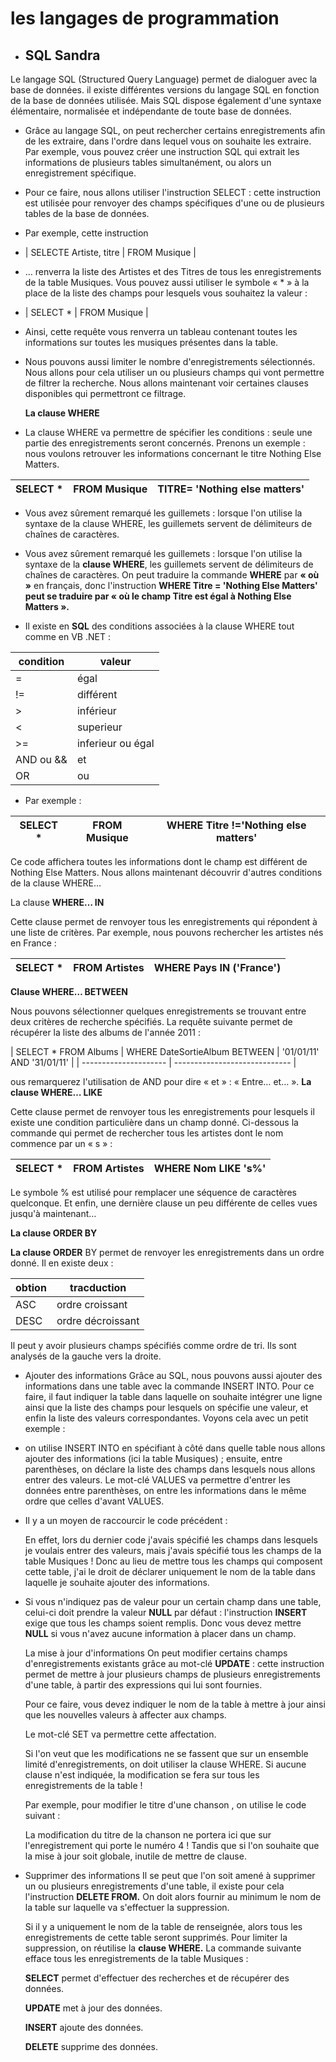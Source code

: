 # les langages de programmation #
* ## SQL   Sandra ##

 Le langage SQL (Structured Query Language) permet de dialoguer avec la base de données. il existe différentes versions du langage SQL en fonction de la base de données utilisée. Mais SQL dispose également d'une syntaxe élémentaire, normalisée et indépendante de toute base de données.


*  Grâce au langage SQL, on peut rechercher certains enregistrements afin de les extraire, dans l'ordre dans lequel vous  on souhaite les extraire. Par exemple, vous pouvez créer une instruction SQL qui extrait les informations de plusieurs tables simultanément, ou alors un enregistrement spécifique.

* Pour ce faire, nous allons utiliser l'instruction SELECT : cette instruction est utilisée pour renvoyer des champs spécifiques d'une ou de plusieurs tables de la base de données.  

* Par exemple, cette instruction

* | SELECTE Artiste, titre | FROM Musique |

*   … renverra la liste des Artistes et des Titres de tous les      enregistrements de la table Musiques.
Vous pouvez aussi utiliser le symbole « * » à la place de la liste des champs pour lesquels vous souhaitez la valeur :

* | SELECT * | FROM Musique |

*   Ainsi, cette requête vous renverra un tableau contenant toutes les informations sur toutes les musiques présentes dans la table.

* Nous pouvons aussi limiter le nombre d'enregistrements sélectionnés. Nous allons pour cela utiliser un ou plusieurs champs qui vont permettre de filtrer la recherche. Nous allons maintenant voir certaines clauses disponibles qui permettront ce filtrage.

  **La clause WHERE**

* La clause WHERE va permettre de spécifier les conditions : seule une partie des enregistrements seront concernés.
Prenons un exemple : nous voulons retrouver les informations concernant le titre Nothing Else Matters.

| SELECT * | FROM Musique | TITRE= 'Nothing else matters'|
| -------- | ------------ | ---------------------------- |

* Vous avez sûrement remarqué les guillemets : lorsque l'on     utilise la syntaxe de la clause WHERE, les guillemets servent de délimiteurs de chaînes de caractères.
* Vous avez sûrement remarqué les guillemets : lorsque l'on utilise la syntaxe de la **clause WHERE**, les guillemets servent de délimiteurs de chaînes de caractères.
On peut traduire la commande **WHERE** par **« où »** en français, donc l'instruction **WHERE Titre = 'Nothing Else Matters' peut se traduire par « où le champ Titre est égal à Nothing Else Matters ».**


* Il existe en **SQL** des conditions associées à la clause WHERE tout comme en VB .NET :

| condition | valeur |  
| --------- | ------ |  
| = | égal |
| != | différent |
| > | inférieur |
| < | superieur |
| >= | inferieur ou égal |
| AND ou && | et |
| OR  | ou |

* Par exemple :

| SELECT * | FROM Musique | WHERE Titre !='Nothing else matters' |
| -------- | ------------ | ------------------------------------ |

Ce code affichera toutes les informations dont le champ est différent de Nothing Else Matters. Nous allons maintenant découvrir d'autres conditions de la clause WHERE…

La clause **WHERE… IN**

Cette clause permet de renvoyer tous les enregistrements qui répondent à une liste de critères.
Par exemple, nous pouvons rechercher les artistes nés en France :

| SELECT * | FROM Artistes | WHERE Pays IN ('France') |
| -------- | ------------- | -------------------------|

**Clause WHERE… BETWEEN**

Nous pouvons sélectionner quelques enregistrements se trouvant entre deux critères de recherche spécifiés. La requête suivante permet de récupérer la liste des albums de l'année 2011 :


| SELECT *  FROM Albums | WHERE DateSortieAlbum BETWEEN |  '01/01/11' AND '31/01/11' |
| --------------------- | ----------------------------- |

ous remarquerez l'utilisation de AND pour dire « et » : « Entre… et… ».
**La clause WHERE… LIKE**

Cette clause permet de renvoyer tous les enregistrements pour lesquels il existe une condition particulière dans un champ donné. Ci-dessous la commande qui permet de rechercher tous les artistes dont le nom commence par un « s » :

| SELECT * | FROM Artistes | WHERE Nom LIKE 's%' |
| -------- | ------------- | ------------------- |

Le symbole % est utilisé pour remplacer une séquence de caractères quelconque.
Et enfin, une dernière clause un peu différente de celles vues jusqu'à maintenant…

**La clause ORDER BY**

**La clause ORDER** BY permet de renvoyer les enregistrements dans un ordre donné. Il en existe deux :

| obtion | tracduction |
| ------ | ----------- |
| ASC  | ordre croissant |
| DESC | ordre décroissant |

Il peut y avoir plusieurs champs spécifiés comme ordre de tri. Ils sont analysés de la gauche vers la droite.


* Ajouter des informations
Grâce au SQL, nous pouvons aussi ajouter des informations dans une table avec la commande INSERT INTO. Pour ce faire, il faut indiquer la table dans laquelle on souhaite intégrer une ligne ainsi que la liste des champs pour lesquels on spécifie une valeur, et enfin la liste des valeurs correspondantes. Voyons cela avec un petit exemple :

* on utilise INSERT INTO en spécifiant à côté dans quelle table nous allons ajouter des informations (ici la table Musiques) ; ensuite, entre parenthèses, on déclare la liste des champs dans lesquels nous allons entrer des valeurs. Le mot-clé VALUES va permettre d'entrer les données entre parenthèses, on entre les informations dans le même ordre que celles d'avant VALUES.

* Il y a un moyen de raccourcir le code précédent :

  En effet, lors du dernier code j'avais spécifié les champs dans lesquels je voulais entrer des valeurs, mais j'avais spécifié tous les champs de la table Musiques ! Donc au lieu de mettre tous les champs qui composent cette table, j'ai le droit de déclarer uniquement le nom de la table dans laquelle je souhaite ajouter des informations.

* Si vous n'indiquez pas de valeur pour un certain champ dans une table, celui-ci doit prendre la valeur **NULL** par défaut : l'instruction **INSERT** exige que tous les champs soient remplis. Donc vous devez mettre **NULL** si vous n'avez aucune information à placer dans un champ.

    La mise à jour d'informations
  On peut modifier certains champs d'enregistrements existants grâce au mot-clé **UPDATE** : cette instruction permet de mettre à jour plusieurs champs de plusieurs enregistrements d'une table, à partir des expressions qui lui sont fournies.

  Pour ce faire, vous devez indiquer le nom de la table à mettre à jour ainsi que les nouvelles valeurs à affecter aux champs.

  Le mot-clé SET va permettre cette affectation.

  Si l'on veut que les modifications ne se fassent que sur un ensemble limité d'enregistrements, on doit utiliser la clause WHERE. Si aucune clause n'est indiquée, la modification se fera sur tous les enregistrements de la table !

  Par exemple, pour modifier le titre d'une chanson , on utilise le code suivant :

  La modification du titre de la chanson ne portera ici que sur l'enregistrement qui porte le numéro 4 ! Tandis que si l'on souhaite que la mise à jour soit globale, inutile de mettre de clause.

* Supprimer des informations
  Il se peut que l'on soit amené à supprimer un ou plusieurs enregistrements d'une table, il existe pour cela l'instruction **DELETE FROM.** On doit alors fournir au minimum le nom de la table sur laquelle va s'effectuer la suppression.

  Si il y a uniquement le nom de la table de renseignée, alors tous les enregistrements de cette table seront supprimés.
Pour limiter la suppression, on réutilise la **clause WHERE.**
La commande suivante efface tous les enregistrements de la table Musiques :

  **SELECT** permet d'effectuer des recherches et de récupérer des données.

  **UPDATE** met à jour des données.

  **INSERT** ajoute des données.

  **DELETE** supprime des données.

  
